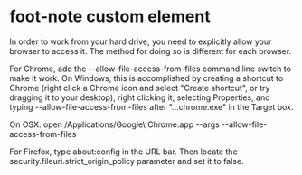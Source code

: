 foot-note custom element
========================

In order to work from your hard drive, you need to explicitly allow your browser to access it. The method for doing so is different for each browser.

For Chrome, add the --allow-file-access-from-files command line switch to make it work. On Windows, this is accomplished by creating a shortcut to Chrome (right click a Chrome icon and select "Create shortcut", or try dragging it to your desktop), right clicking it, selecting Properties, and typing --allow-file-access-from-files after "...chrome.exe" in the Target box.

On OSX: open /Applications/Google\ Chrome.app --args --allow-file-access-from-files

For Firefox, type about:config in the URL bar. Then locate the security.fileuri.strict_origin_policy parameter and set it to false.